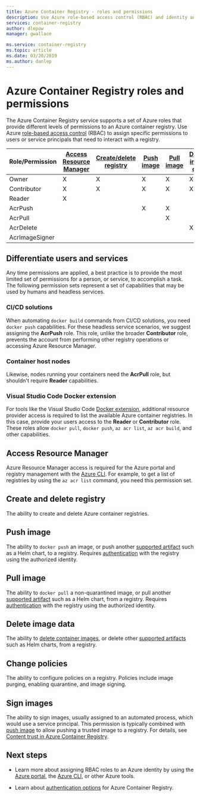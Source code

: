 ```yaml
---
title: Azure Container Registry - roles and permissions
description: Use Azure role-based access control (RBAC) and identity and access management (IAM) to provide fine-grained permissions to resources in an Azure container registry.
services: container-registry
author: dlepow
manager: gwallace

ms.service: container-registry
ms.topic: article
ms.date: 03/20/2019
ms.author: danlep
---
```


# Azure Container Registry roles and permissions

The Azure Container Registry service supports a set of Azure roles that provide different levels of permissions to an Azure container registry. Use Azure [role-based access control](../role-based-access-control/index.yml) (RBAC) to assign specific permissions to users or service principals that need to interact with a registry.

| Role/Permission       | [Access Resource Manager](#access-resource-manager) | [Create/delete registry](#create-and-delete-registry) | [Push image](#push-image) | [Pull image](#pull-image) | [Delete image data](#delete-image-data) | [Change policies](#change-policies) |   [Sign images](#sign-images)  |
| ---------| --------- | --------- | --------- | --------- | --------- | --------- | --------- |
| Owner | X | X | X | X | X | X |  |  
| Contributor | X | X | X |  X | X | X |  |  
| Reader | X |  |  |  |  |  |  |
| AcrPush |  |  | X | X | |  |  |  
| AcrPull |  |  |  | X |  |  |  |  
| AcrDelete |  |  |  |  | X |  |  |
| AcrImageSigner |  |  |  |  |  |  | X |

## Differentiate users and services

Any time permissions are applied, a best practice is to provide the most limited set of permissions for a person, or service, to accomplish a task. The following permission sets represent a set of capabilities that may be used by humans and headless services.

### CI/CD solutions

When automating `docker build` commands from CI/CD solutions, you need `docker push` capabilities. For these headless service scenarios, we suggest assigning the **AcrPush** role. This role, unlike the broader **Contributor** role, prevents the account from performing other registry operations or accessing Azure Resource Manager.

### Container host nodes

Likewise, nodes running your containers need the **AcrPull** role, but shouldn't require **Reader** capabilities.

### Visual Studio Code Docker extension

For tools like the Visual Studio Code [Docker extension](https://code.visualstudio.com/docs/azure/docker), additional resource provider access is required to list the available Azure container registries. In this case, provide your users access to the **Reader** or **Contributor** role. These roles allow `docker pull`, `docker push`, `az acr list`, `az acr build`, and other capabilities. 

## Access Resource Manager

Azure Resource Manager access is required for the Azure portal and registry management with the [Azure CLI](/cli/azure/). For example, to get a list of registries by using the `az acr list` command, you need this permission set. 

## Create and delete registry

The ability to create and delete Azure container registries.

## Push image

The ability to `docker push` an image, or push another [supported artifact](container-registry-image-formats.md) such as a Helm chart, to a registry. Requires [authentication](container-registry-authentication.md) with the registry using the authorized identity. 

## Pull image

The ability to `docker pull` a non-quarantined image, or pull another [supported artifact](container-registry-image-formats.md) such as a Helm chart, from a registry. Requires [authentication](container-registry-authentication.md) with the registry using the authorized identity.

## Delete image data

The ability to [delete container images](container-registry-delete.md), or delete other [supported artifacts](container-registry-image-formats.md) such as Helm charts, from a registry.

## Change policies

The ability to configure policies on a registry. Policies include image purging, enabling quarantine, and image signing.

## Sign images

The ability to sign images, usually assigned to an automated process, which would use a service principal. This permission is typically combined with [push image](#push-image) to allow pushing a trusted image to a registry. For details, see [Content trust in Azure Container Registry](container-registry-content-trust.md).

## Next steps

* Learn more about assigning RBAC roles to an Azure identity by using the [Azure portal](../role-based-access-control/role-assignments-portal.md), the [Azure CLI](../role-based-access-control/role-assignments-cli.md), or other Azure tools.

* Learn about [authentication options](container-registry-authentication.md) for Azure Container Registry.
